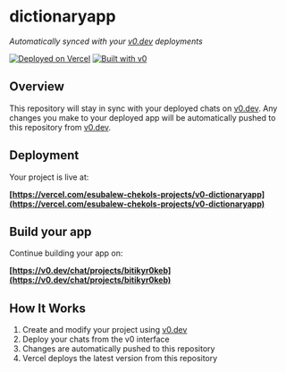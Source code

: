 # dictionaryapp

*Automatically synced with your [v0.dev](https://v0.dev) deployments*

[![Deployed on Vercel](https://img.shields.io/badge/Deployed%20on-Vercel-black?style=for-the-badge&logo=vercel)](https://vercel.com/esubalew-chekols-projects/v0-dictionaryapp)
[![Built with v0](https://img.shields.io/badge/Built%20with-v0.dev-black?style=for-the-badge)](https://v0.dev/chat/projects/bitikyr0keb)

## Overview

This repository will stay in sync with your deployed chats on [v0.dev](https://v0.dev).
Any changes you make to your deployed app will be automatically pushed to this repository from [v0.dev](https://v0.dev).

## Deployment

Your project is live at:

**[https://vercel.com/esubalew-chekols-projects/v0-dictionaryapp](https://vercel.com/esubalew-chekols-projects/v0-dictionaryapp)**

## Build your app

Continue building your app on:

**[https://v0.dev/chat/projects/bitikyr0keb](https://v0.dev/chat/projects/bitikyr0keb)**

## How It Works

1. Create and modify your project using [v0.dev](https://v0.dev)
2. Deploy your chats from the v0 interface
3. Changes are automatically pushed to this repository
4. Vercel deploys the latest version from this repository